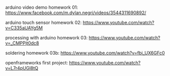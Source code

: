 arduino video demo homework 01: https://www.facebook.com/m.dylan.negri/videos/3544311690892/

arduino touch sensor homework 02: https://www.youtube.com/watch?v=C335aUAYg5M

processing with arduino homework 03: https://www.youtube.com/watch?v=_CMPPjt0dc8

soldering homework 03b: https://www.youtube.com/watch?v=fbi_UX6GFc0

openframeworks first project: https://www.youtube.com/watch?v=L7r4pUGl8tQ